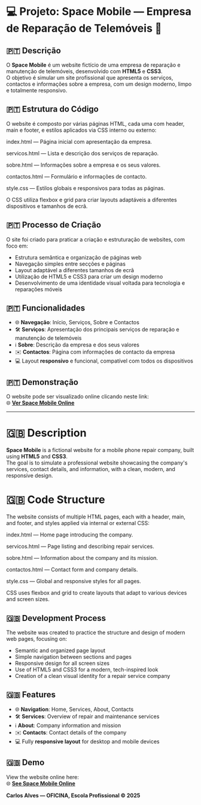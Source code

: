 # 💻 Projeto: Space Mobile — Empresa de Reparação de Telemóveis 🔧

## 🇵🇹 Descrição
O **Space Mobile** é um website fictício de uma empresa de reparação e manutenção de telemóveis, desenvolvido com **HTML5** e **CSS3**.  
O objetivo é simular um site profissional que apresenta os serviços, contactos e informações sobre a empresa, com um design moderno, limpo e totalmente responsivo.

## 🇵🇹 Estrutura do Código

O website é composto por várias páginas HTML, cada uma com header, main e footer, e estilos aplicados via CSS interno ou externo:

index.html — Página inicial com apresentação da empresa.

servicos.html — Lista e descrição dos serviços de reparação.

sobre.html — Informações sobre a empresa e os seus valores.

contactos.html — Formulário e informações de contacto.

style.css — Estilos globais e responsivos para todas as páginas.

O CSS utiliza flexbox e grid para criar layouts adaptáveis a diferentes dispositivos e tamanhos de ecrã.

## 🇵🇹 Processo de Criação
O site foi criado para praticar a criação e estruturação de websites, com foco em:

- Estrutura semântica e organização de páginas web  
- Navegação simples entre secções e páginas  
- Layout adaptável a diferentes tamanhos de ecrã  
- Utilização de HTML5 e CSS3 para criar um design moderno  
- Desenvolvimento de uma identidade visual voltada para tecnologia e reparações móveis

## 🇵🇹 Funcionalidades
- 🌐 **Navegação**: Início, Serviços, Sobre e Contactos  
- 🛠️ **Serviços**: Apresentação dos principais serviços de reparação e manutenção de telemóveis  
- ℹ️ **Sobre**: Descrição da empresa e dos seus valores  
- ✉️ **Contactos**: Página com informações de contacto da empresa  
- 💻 Layout **responsivo** e funcional, compatível com todos os dispositivos

## 🇵🇹 Demonstração
O website pode ser visualizado online clicando neste link:  
🌐 **[Ver Space Mobile Online](https://a14714-oficina.infinityfree.me/fp02/?i=1)**

---

# 🇬🇧 Description
**Space Mobile** is a fictional website for a mobile phone repair company, built using **HTML5** and **CSS3**.  
The goal is to simulate a professional website showcasing the company's services, contact details, and information, with a clean, modern, and responsive design.

# 🇬🇧 Code Structure

The website consists of multiple HTML pages, each with a header, main, and footer, and styles applied via internal or external CSS:

index.html — Home page introducing the company.

servicos.html — Page listing and describing repair services.

sobre.html — Information about the company and its mission.

contactos.html — Contact form and company details.

style.css — Global and responsive styles for all pages.

CSS uses flexbox and grid to create layouts that adapt to various devices and screen sizes.

## 🇬🇧 Development Process
The website was created to practice the structure and design of modern web pages, focusing on:

- Semantic and organized page layout  
- Simple navigation between sections and pages  
- Responsive design for all screen sizes  
- Use of HTML5 and CSS3 for a modern, tech-inspired look  
- Creation of a clean visual identity for a repair service company

## 🇬🇧 Features
- 🌐 **Navigation**: Home, Services, About, Contacts  
- 🛠️ **Services**: Overview of repair and maintenance services  
- ℹ️ **About**: Company information and mission  
- ✉️ **Contacts**: Contact details of the company  
- 💻 Fully **responsive layout** for desktop and mobile devices

## 🇬🇧 Demo
View the website online here:  
🌐 **[See Space Mobile Online](https://a14714-oficina.infinityfree.me/fp02/?i=1)**

**Carlos Alves — OFICINA, Escola Profissional © 2025**
